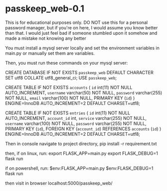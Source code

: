 # passkeep_web-0.1

This is for educational purposes only. DO NOT use this for a personal password manager, but if you're on here, I would assume you know better than that. I would just feel bad if someone stumbled upon it somehow and made a mistake not knowing any better

You must install a mysql server locally and set the environment variables in main.py or manually set them are variables.

Then, you must run these commands on your mysql server:

CREATE DATABASE IF NOT EXISTS `passkeep_web` DEFAULT CHARACTER SET utf8 COLLATE utf8_general_ci;
USE `passkeep_web`;

CREATE TABLE IF NOT EXISTS `accounts` (
	`id` int(11) NOT NULL AUTO_INCREMENT,
  	`username` varchar(50) NOT NULL,
  	`password` varchar(255) NOT NULL,
  	`email` varchar(100) NOT NULL,
    PRIMARY KEY (`id`)
) ENGINE=InnoDB AUTO_INCREMENT=2 DEFAULT CHARSET=utf8;

CREATE TABLE IF NOT EXISTS `entries` (
	`id` int(11) NOT NULL AUTO_INCREMENT,
    `account_id` int,
  	`service` varchar(255) NOT NULL,
  	`username` varchar(100) NOT NULL,
  	`password` varchar(255) NOT NULL,
    PRIMARY KEY (`id`),
    FOREIGN KEY (`account_id`) REFERENCES `accounts` (`id`)
) ENGINE=InnoDB AUTO_INCREMENT=2 DEFAULT CHARSET=utf8;


Then in console navigate to project directory,
pip install -r requirement.txt

then, if on linux, run:
export FLASK_APP=main.py
export FLASK_DEBUG=1
flask run

if on powershell, run:
$env:FLASK_APP=main.py
$env:FLASK_DEBUG=1
flask run

then visit in browser localhost:5000/passkeep_web/
